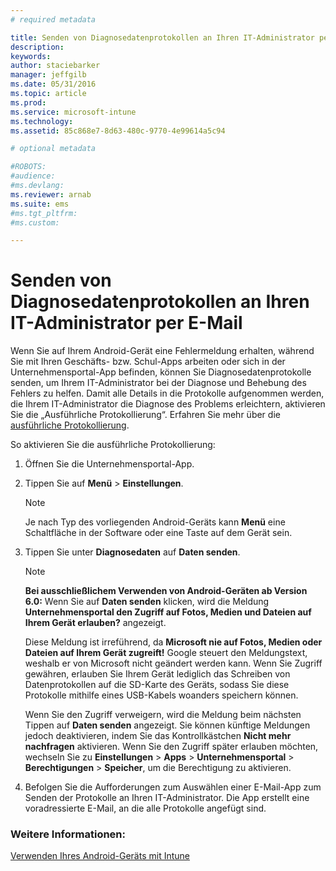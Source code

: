 ```yaml
---
# required metadata

title: Senden von Diagnosedatenprotokollen an Ihren IT-Administrator per E-Mail | Microsoft Intune
description:
keywords:
author: staciebarker
manager: jeffgilb
ms.date: 05/31/2016
ms.topic: article
ms.prod:
ms.service: microsoft-intune
ms.technology:
ms.assetid: 85c868e7-8d63-480c-9770-4e99614a5c94

# optional metadata

#ROBOTS:
#audience:
#ms.devlang:
ms.reviewer: arnab
ms.suite: ems
#ms.tgt_pltfrm:
#ms.custom:

---
```



# Senden von Diagnosedatenprotokollen an Ihren IT-Administrator per E-Mail

Wenn Sie auf Ihrem Android-Gerät eine Fehlermeldung erhalten, während Sie mit Ihren Geschäfts- bzw. Schul-Apps arbeiten oder sich in der Unternehmensportal-App befinden, können Sie Diagnosedatenprotokolle senden, um Ihrem IT-Administrator bei der Diagnose und Behebung des Fehlers zu helfen. Damit alle Details in die Protokolle aufgenommen werden, die Ihrem IT-Administrator die Diagnose des Problems erleichtern, aktivieren Sie die „Ausführliche Protokollierung“. Erfahren Sie mehr über die [ausführliche Protokollierung](use-verbose-logging-to-help-your-it-administrator-fix-device-issues-android.md).

So aktivieren Sie die ausführliche Protokollierung:

1.  Öffnen Sie die Unternehmensportal-App.

2.  Tippen Sie auf **Menü** &gt; **Einstellungen**.

    > [!NOTE] 
    > Je nach Typ des vorliegenden Android-Geräts kann **Menü** eine Schaltfläche in der Software oder eine Taste auf dem Gerät sein.

3.  Tippen Sie unter **Diagnosedaten** auf **Daten senden**.

    > [!NOTE]
    > **Bei ausschließlichem Verwenden von Android-Geräten ab Version 6.0:** Wenn Sie auf **Daten senden** klicken, wird die Meldung **Unternehmensportal den Zugriff auf Fotos, Medien und Dateien auf Ihrem Gerät erlauben?** angezeigt. 

    Diese Meldung ist irreführend, da **Microsoft nie auf Fotos, Medien oder Dateien auf Ihrem Gerät zugreift!** Google steuert den Meldungstext, weshalb er von Microsoft nicht geändert werden kann.  Wenn Sie Zugriff gewähren, erlauben Sie Ihrem Gerät lediglich das Schreiben von Datenprotokollen auf die SD-Karte des Geräts, sodass Sie diese Protokolle mithilfe eines USB-Kabels woanders speichern können.

    Wenn Sie den Zugriff verweigern, wird die Meldung beim nächsten Tippen auf **Daten senden** angezeigt. Sie können künftige Meldungen jedoch deaktivieren, indem Sie das Kontrollkästchen **Nicht mehr nachfragen** aktivieren.  Wenn Sie den Zugriff später erlauben möchten, wechseln Sie zu **Einstellungen** &gt; **Apps** &gt; **Unternehmensportal** &gt; **Berechtigungen** &gt; **Speicher**, um die Berechtigung zu aktivieren.

4.  Befolgen Sie die Aufforderungen zum Auswählen einer E-Mail-App zum Senden der Protokolle an Ihren IT-Administrator. Die App erstellt eine voradressierte E-Mail, an die alle Protokolle angefügt sind.


### Weitere Informationen:
[Verwenden Ihres Android-Geräts mit Intune](using-your-android-device-with-intune.md)

<!--HONumber=Jun16_HO2-->


